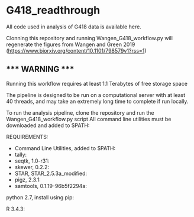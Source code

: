 # G418_readthrough
All code used in analysis of G418 data is available here.

Clonning this repository and running Wangen_G418_workflow.py will regenerate the figures from Wangen and Green 2019 (https://www.biorxiv.org/content/10.1101/798579v1?rss=1)

## *** WARNING ***
Running this workflow requires at least 1.1 Terabytes of free storage space

The pipeline is designed to be run on a computational server with at least 40 threads, and may take an extremely long time to complete if run locally.

To run the analysis pipeline, clone the repository and run the Wangen_G418_workflow.py script
All command line utilities must be downloaded and added to $PATH:


REQUIREMENTS:
- Command Line Utilities, added to $PATH:
- tally: 
- seqtk, 1.0-r31: 
- skewer, 0.2.2:
- STAR, STAR_2.5.3a_modified:
- pigz, 2.3.1:
- samtools, 0.1.19-96b5f2294a:




python 2.7, install using pip:



R 3.4.3:


